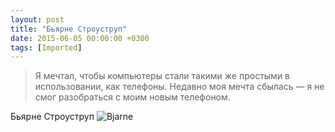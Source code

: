 ```yaml
---
layout: post
title: "Бьярне Строуструп"
date: 2015-06-05 00:00:00 +0300
tags: [Imported]
---
```


> Я мечтал, чтобы компьютеры стали такими же простыми в использовании, как телефоны. Недавно моя мечта сбылась — я не смог разобраться с моим новым телефоном.

Бьярне Строуструп
![Bjarne](https://vlaim.s3.amazonaws.com/uploads/2015/06/Bjarne.jpg)